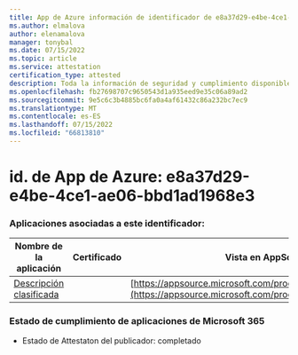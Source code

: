 ```yaml
---
title: App de Azure información de identificador de e8a37d29-e4be-4ce1-ae06-bbd1ad1968e3
ms.author: elmalova
author: elenamalova
manager: tonybal
ms.date: 07/15/2022
ms.topic: article
ms.service: attestation
certification_type: attested
description: Toda la información de seguridad y cumplimiento disponible para e8a37d29-e4be-4ce1-ae06-bbd1ad1968e3.
ms.openlocfilehash: fb27698707c9650543d1a935eed9e35c06a89ad2
ms.sourcegitcommit: 9e5c6c3b4885bc6fa0a4af61432c86a232bc7ec9
ms.translationtype: MT
ms.contentlocale: es-ES
ms.lasthandoff: 07/15/2022
ms.locfileid: "66813810"
---
```

# <a name="azure-app-id-e8a37d29-e4be-4ce1-ae06-bbd1ad1968e3"></a>id. de App de Azure: e8a37d29-e4be-4ce1-ae06-bbd1ad1968e3


### <a name="apps-associated-with-this-id"></a>Aplicaciones asociadas a este identificador:
| **Nombre de la aplicación** | **Certificado** | **Vista en AppSource** |
|--------------|---------------|-----------------------|
| [Descripción clasificada](../forward/WA200004155.md) |  | [https://appsource.microsoft.com/product/office/WA200004155](https://appsource.microsoft.com/product/office/WA200004155) |

### <a name="microsoft-365-app-compliance-status"></a>Estado de cumplimiento de aplicaciones de Microsoft 365
- Estado de Attestaton del publicador: completado
